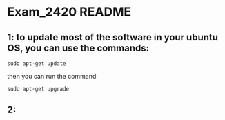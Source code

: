 # Exam_2420 README

## 1: to update most of the software in your ubuntu OS, you can use the commands:
```
sudo apt-get update
```
then you can run the command:
```
sudo apt-get upgrade
```

## 2:

